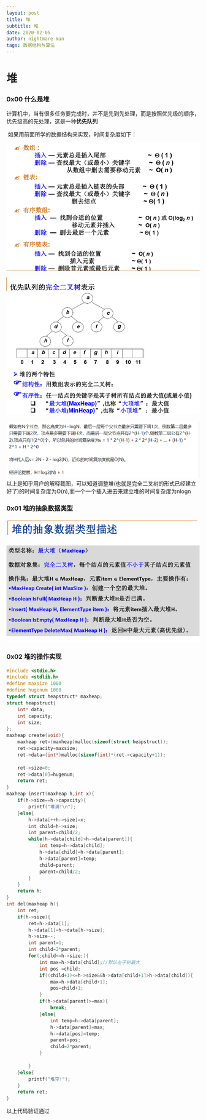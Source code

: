 ```yaml
---
layout: post
title: 堆
subtitle: 堆
date: 2020-02-05
author: nightmare-man
tags: 数据结构与算法
---
```

# 		堆

### 0x00 什么是堆

​		计算机中，当有很多任务要完成时，并不是先到先处理，而是按照优先级的顺序，优先级高的先处理，这是一种**优先队列**

​		如果用前面所学的数据结构来实现，时间复杂度如下：

![QQ截图20200205140852](/assets/img/QQ截图20200205140852.png)

![QQ截图20200205141018](/assets/img/QQ截图20200205141018.png)

![dui](/assets/img/dui.png)
	以上是知乎用户的解释截图，可以知道调整堆(也就是完全二叉树的形式已经建立好了)的时间复杂度为O(n),而一个一个插入进去来建立堆的时间复杂度为nlogn
### 0x01  堆的抽象数据类型

![QQ截图20200205141243](/assets/img/QQ截图20200205141243.png)

### 0x02 堆的操作实现

```c
#include <stdio.h>
#include <stdlib.h>
#define maxsize 1000
#define hugenum 1000
typedef struct heapstruct* maxheap;
struct heapstruct{
	int* data;
	int capacity;
	int size;
};
maxheap create(void){
	maxheap ret=(maxheap)malloc(sizeof(struct heapstruct));
	ret->capacity=maxsize;
	ret->data=(int*)malloc(sizeof(int)*(ret->capacity+1));
	
	ret->size=0;
	ret->data[0]=hugenum;
	return ret;
}
maxheap insert(maxheap h,int x){
	if(h->size==h->capacity){
		printf("堆满!\n");
	}else{
		h->data[++h->size]=x;
		int child=h->size;
		int parent=child/2;
		while(h->data[child]>h->data[parent]){
			int temp=h->data[child];
			h->data[child]=h->data[parent];
			h->data[parent]=temp;
			child=parent;
			parent=child/2;
		}
	}
	return h;
}
int del(maxheap h){
	int ret;
	if(h->size){	
		ret=h->data[1];
		h->data[1]=h->data[h->size];
		h->size--;
		int parent=1;
		int child=2*parent;
		for(;child<=h->size;){
			int max=h->data[child];//默认左子树最大
			int pos =child;
			if((child+1)<=h->size&&h->data[child+1]>h->data[child]){
				max=h->data[child+1];
				pos=child+1;
			} 
			if(h->data[parent]>=max){
				break;
			}else{
				int temp=h->data[parent];
				h->data[parent]=max;
				h->data[pos]=temp;
				parent=pos;
				child=2*parent;
			}
			
		}		
	}else{
		printf("堆空!"); 
	}	
	return ret;
}
```

以上代码验证通过
